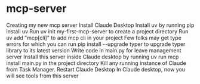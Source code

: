 # mcp-server
Creating my new mcp server
Install Claude Desktop
Install uv by running pip install uv
Run uv init my-first-mcp-server to create a project directory
Run uv add "mcp[cli]" to add mcp cli in your project
Few folks may get type errors for which you can run pip install --upgrade typer to upgrade typer library to its latest version
Write code in main.py for leave management server
Install this server inside Claude desktop by running uv run mcp install main.py in the project directory
Kill any running instance of Claude from Task Manager. Restart Claude Desktop
In Claude desktop, now you will see tools from this server
